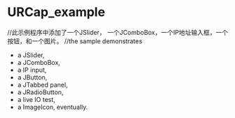 # URCap_example
//此示例程序中添加了一个JSlider， 一个JComboBox，一个IP地址输入框，一个按钮，和一个图片。
//the sample demonstrates 
  - a JSlider, 
  - a JComboBox, 
  - a IP input, 
  - a JButton, 
  - a JTabbed panel, 
  - a JRadioButton, 
  - a live IO test, 
  - a ImageIcon, eventually.

